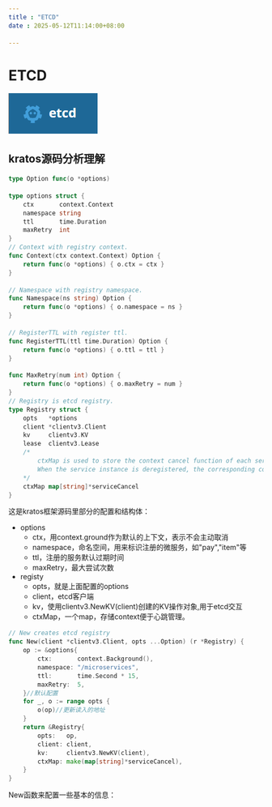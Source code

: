 ```yaml
---
title : "ETCD"
date : 2025-05-12T11:14:00+08:00

---
```


# ETCD

![image-20250512114939110](image-20250512114939110.png)

## kratos源码分析理解

```go
type Option func(o *options)

type options struct {
	ctx       context.Context
	namespace string
	ttl       time.Duration
	maxRetry  int
}
// Context with registry context.
func Context(ctx context.Context) Option {
	return func(o *options) { o.ctx = ctx }
}

// Namespace with registry namespace.
func Namespace(ns string) Option {
	return func(o *options) { o.namespace = ns }
}

// RegisterTTL with register ttl.
func RegisterTTL(ttl time.Duration) Option {
	return func(o *options) { o.ttl = ttl }
}

func MaxRetry(num int) Option {
	return func(o *options) { o.maxRetry = num }
}
// Registry is etcd registry.
type Registry struct {
	opts   *options
	client *clientv3.Client
	kv     clientv3.KV
	lease  clientv3.Lease
	/*
		ctxMap is used to store the context cancel function of each service instance.
		When the service instance is deregistered, the corresponding context cancel function is called to stop the heartbeat.
	*/
	ctxMap map[string]*serviceCancel
}
```

这是kratos框架源码里部分的配置和结构体：

* options
  * ctx，用context.ground作为默认的上下文，表示不会主动取消
  * namespace，命名空间，用来标识注册的微服务，如"pay","item"等
  * ttl，注册的服务默认过期时间
  * maxRetry，最大尝试次数
* registy
  * opts，就是上面配置的options
  * client，etcd客户端
  * kv，使用clientv3.NewKV(client)创建的KV操作对象,用于etcd交互
  * ctxMap，一个map，存储context便于心跳管理。

```go
// New creates etcd registry
func New(client *clientv3.Client, opts ...Option) (r *Registry) {
	op := &options{
		ctx:       context.Background(),
		namespace: "/microservices",
		ttl:       time.Second * 15,
		maxRetry:  5,
	}//默认配置
	for _, o := range opts {
		o(op)//更新读入的地址
	}
	return &Registry{
		opts:   op,
		client: client,
		kv:     clientv3.NewKV(client),
		ctxMap: make(map[string]*serviceCancel),
	}
}
```

New函数来配置一些基本的信息：


